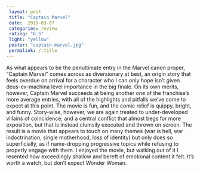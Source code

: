 ```yaml
---
 layout: post
 title: "Captain Marvel"
 date:  2019-03-07
 categories: review
 rating: "6.5"
 light: "yellow"
 poster: "captain-marvel.jpg"
 permalink: /:title
---
```



As what appears to be the penultimate entry in the Marvel canon proper, “Captain Marvel” comes across as diversionary at best, an origin story that feels overdue on arrival for a character who I can only hope isn’t given deus-ex-machina level importance in the big finale. On its own merits, however, Captain Marvel succeeds at being another one of the franchise’s more average entries, with all of the highlights and pitfalls we’ve come to expect at this point. The movie is fun, and the comic relief is quippy, bright, and funny. Story-wise, however, we are again treated to under-developed villains of coincidence, and a central conflict that almost begs for more exposition, but that is instead clumsily executed and thrown on screen. The result is a movie that appears to touch on many themes (war is hell, war indoctrination, single motherhood, loss of identity) but only does so superficially, as if name-dropping progressive topics while refusing to properly engage with them. I enjoyed the movie, but walking out of it I resented how exceedingly shallow and bereft of emotional content it felt. It’s worth a watch, but don’t expect Wonder Woman.
